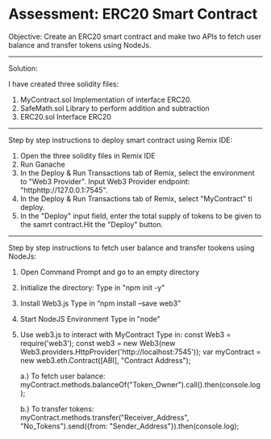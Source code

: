 # Assessment: ERC20 Smart Contract

Objective: Create an ERC20 smart contract and make two APIs to fetch user balance and transfer tokens using NodeJs.

-------------------------------------------------------------------------------------------------------------------------------------------------------

Solution:

I have created three solidity files:
  1. MyContract.sol
     Implementation of interface ERC20.
  2. SafeMath.sol
     Library to perform addition and subtraction 
  3. ERC20.sol
     Interface ERC20
     
-----------------------

Step by step instructions to deploy smart contract using Remix IDE:

  1. Open the three solidity files in Remix IDE
  2. Run Ganache
  3. In the Deploy & Run Transactions tab of Remix, select the environment to "Web3 Provider". Input Web3 Provider endpoint: "httphttp://127.0.0.1:7545".
  4. In the Deploy & Run Transactions tab of Remix, select "MyContract" ti deploy.
  5. In the "Deploy" input field, enter the total supply of tokens to be given to the samrt contract.Hit the "Deploy" button.

----------------------

Step by step instructions to fetch user balance and transfer tookens using NodeJs:
  1. Open Command Prompt and go to an empty directory
  
  2. Initialize the directory:
     Type in "npm init -y"
  
  3. Install Web3.js
	   Type in “npm install –save web3”
     
  4. Start NodeJS Environment
	   Type in "node"
     
  5. Use web3.js to interact with MyContract
	   Type in:
	   const Web3 = require('web3');
	   const web3 = new Web3(new Web3.providers.HttpProvider('http://localhost:7545'));
     var myContract = new web3.eth.Contract([ABI], "Contract Address");
     
     a.) To fetch user balance:
         myContract.methods.balanceOf("Token_Owner").call().then(console.log);
         
     b.) To transfer tokens:
         myContract.methods.transfer("Receiver_Address", "No_Tokens").send({from: "Sender_Address"}).then(console.log);
